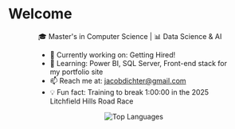 # Welcome

<div style="padding: 0 50px 0 50px; padding-left: 60px;">

🎓 Master's in Computer Science | 📊 Data Science & AI  

- 🔭 Currently working on: Getting Hired!
- 🌱 Learning: Power BI, SQL Server, Front-end stack for my portfolio site
- 📫 Reach me at: jacobdichter@gmail.com
- 💡 Fun fact: Training to break 1:00:00 in the 2025 Litchfield Hills Road Race
</div>
<div align="center">
  
![Top Languages](https://github-readme-stats.vercel.app/api/top-langs/?username=jacobdichter&layout=compact&theme=dracula)

</div>
